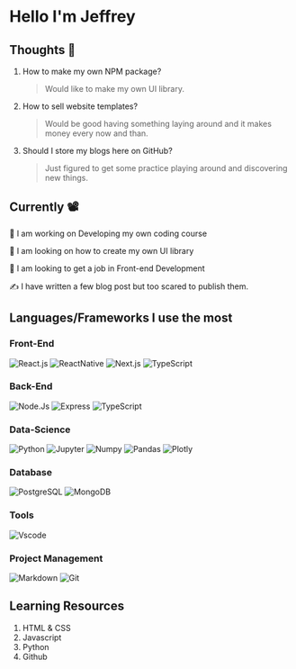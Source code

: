 # Hello I'm Jeffrey

## Thoughts 🤔

1. How to make my own NPM package?
   > Would like to make my own UI library.
2. How to sell website templates?
   > Would be good having something laying around and it makes money every now and than.
3. Should I store my blogs here on GitHub?
   > Just figured to get some practice playing around and discovering new things.

## Currently 📽️

🔭 I am working on Developing my own coding course

🌱 I am looking on how to create my own UI library

🚀 I am looking to get a job in Front-end Development

✍️ I have written a few blog post but too scared to publish them.

## Languages/Frameworks I use the most

### Front-End

![React.js](https://img.shields.io/badge/React-20232A?style=for-the-badge&logo=react&logoColor=61DAFB)
![ReactNative](https://img.shields.io/badge/React_Native-20232A?style=for-the-badge&logo=react&logoColor=61DAFB)
![Next.js](https://img.shields.io/badge/next%20js-000000?style=for-the-badge&logo=nextdotjs&logoColor=white)
![TypeScript](https://img.shields.io/badge/TypeScript-007ACC?style=for-the-badge&logo=typescript&logoColor=white)

### Back-End

![Node.Js](https://img.shields.io/badge/Node%20js-339933?style=for-the-badge&logo=nodedotjs&logoColor=white)
![Express](https://img.shields.io/badge/Express%20js-000000?style=for-the-badge&logo=express&logoColor=white)
![TypeScript](https://img.shields.io/badge/TypeScript-007ACC?style=for-the-badge&logo=typescript&logoColor=white)

### Data-Science

![Python](https://img.shields.io/badge/Python-84cc16?style=for-the-badge&logo=python&logoColor=white)
![Jupyter](https://img.shields.io/badge/Jupyter-F37626.svg?&style=for-the-badge&logo=Jupyter&logoColor=white)
![Numpy](https://img.shields.io/badge/Numpy-777BB4?style=for-the-badge&logo=numpy&logoColor=white)
![Pandas](https://img.shields.io/badge/Pandas-2C2D72?style=for-the-badge&logo=pandas&logoColor=white)
![Plotly](https://img.shields.io/badge/Plotly-239120?style=for-the-badge&logo=plotly&logoColor=white)

### Database

![PostgreSQL](https://img.shields.io/badge/PostgreSQL-316192?style=for-the-badge&logo=postgresql&logoColor=white)
![MongoDB](https://img.shields.io/badge/MongoDB-4EA94B?style=for-the-badge&logo=mongodb&logoColor=white)

### Tools

![Vscode](https://img.shields.io/badge/VSCode-0078D4?style=for-the-badge&logo=visual%20studio%20code&logoColor=white)

### Project Management

![Markdown](https://img.shields.io/badge/Markdown-000000?style=for-the-badge&logo=markdown&logoColor=white)
![Git](https://img.shields.io/badge/GitHub-100000?style=for-the-badge&logo=github&logoColor=white)

## Learning Resources

1. HTML & CSS
2. Javascript
3. Python
4. Github
